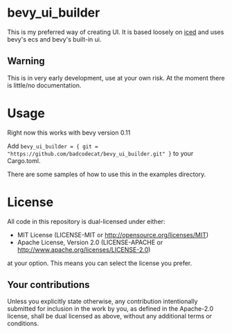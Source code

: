 # bevy_ui_builder
This is my preferred way of creating UI. It is based loosely on [iced](https://github.com/iced-rs/iced) and uses bevy's ecs and bevy's built-in ui.
## Warning
This is in very early development, use at your own risk. At the moment there is little/no documentation.
# Usage
Right now this works with bevy version 0.11


Add `bevy_ui_builder = { git = "https://github.com/badcodecat/bevy_ui_builder.git" }` to your Cargo.toml.


There are some samples of how to use this in the examples directory.

# License

All code in this repository is dual-licensed under either:

- MIT License (LICENSE-MIT or http://opensource.org/licenses/MIT)
- Apache License, Version 2.0 (LICENSE-APACHE or http://www.apache.org/licenses/LICENSE-2.0)

at your option. This means you can select the license you prefer.

## Your contributions
Unless you explicitly state otherwise, any contribution intentionally submitted for inclusion in the
work by you, as defined in the Apache-2.0 license, shall be dual licensed as above, without any
additional terms or conditions.
